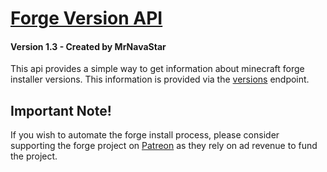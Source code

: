 # [Forge Version API](https://mrnavastar.github.io/ForgeVersionAPI/)
#### Version 1.3 - Created by MrNavaStar

This api provides a simple way to get information about minecraft forge
installer versions. This information is provided via the [versions](https://mrnavastar.github.io/ForgeVersionAPI/forge-versions.json) endpoint.

## Important Note!
If you wish to automate the forge install process, please consider supporting
the forge project on [Patreon](https://www.patreon.com/LexManos/) as they rely on ad revenue to fund the project.
